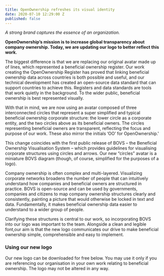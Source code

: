 ```yaml
---
title: OpenOwnership refreshes its visual identity
date: 2020-07-10 12:29:00 Z
published: false
---
```


*A strong brand captures the essence of an organization.*

**OpenOwnership’s mission is to increase global transparency about company ownership. Today, we are updating our logo to better reflect this work.**

The biggest difference is that we are replacing our original avatar made up of lines, which represented a beneficial ownership register. Our work creating the OpenOwnership Register has proved that linking beneficial ownership data across countries is both possible and useful, and our technical development has created an open-source data standard that can support countries to achieve this. Registers and data standards are tools that work quietly in the background. To the wider public, beneficial ownership is best represented visually. 

With that in mind, we are now using an avatar composed of three interconnected circles that represent a super simplified and typical beneficial ownership corporate structure: the lower circle as a corporate entity, and the two circles above as its beneficial owners. The circles representing beneficial owners are transparent, reflecting the focus and purpose of our work. These also mirror the initials ‘OO’ for OpenOwnership.' 

This change coincides with the first public release of BOVS – the Beneficial Ownership Visualisation System – which provides guidelines for visualising corporate structures using circles and arrows. Our new “circles” avatar is a miniature BOVS diagram (though, of course, simplified for the purposes of a logo).

Company ownership is often complex and multi-layered. Visualizing corporate networks broadens the number of people that can intuitively understand how companies and beneficial owners are structured in practice. BOVS is open-source and can be used by governments, companies and citizens to map company ownership structures clearly and consistently, painting a picture that would otherwise be locked in text and data. Fundamentally, it makes beneficial ownership data easier to understand to a wider group of people.





Clarifying these structures is central to our work, so incorporating BOVS into our logo was important to the team. Alongside a clean and legible font,our aim is that the new logo communicates our drive to make beneficial ownership simple, comprehensible and easy to implement.

### Using our new logo

Our new logo can be downloaded for free below. You may use it only if you are referencing our organisation in your own work relating to beneficial ownership. The logo may not be altered in any way.

